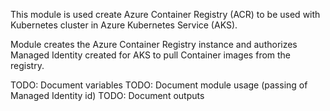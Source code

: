This module is used create Azure Container Registry (ACR)
to be used with Kubernetes cluster in Azure Kubernetes Service (AKS).

Module creates the Azure Container Registry instance
and authorizes Managed Identity created for AKS to pull Container images from the registry.

TODO: Document variables
TODO: Document module usage (passing of Managed Identity id)
TODO: Document outputs
